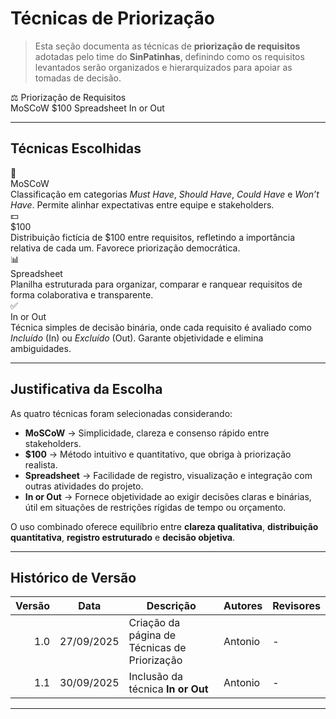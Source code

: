 # Técnicas de Priorização

> Esta seção documenta as técnicas de **priorização de requisitos** adotadas pelo time do **SinPatinhas**, definindo como os requisitos levantados serão organizados e hierarquizados para apoiar as tomadas de decisão.

<div class="plan-hero">
  <div class="plan-hero__title">⚖️ Priorização de Requisitos</div>
  <div class="plan-hero__chips">
    <span class="chip">MoSCoW</span>
    <span class="chip">$100</span>
    <span class="chip">Spreadsheet</span>
    <span class="chip">In or Out</span>
  </div>
</div>

---

## Técnicas Escolhidas

<div class="plan-grid">

<a class="card">
  <div class="card__icon">📌</div>
  <div class="card__title">MoSCoW</div>
  <div class="card__desc">Classificação em categorias <em>Must Have</em>, <em>Should Have</em>, <em>Could Have</em> e <em>Won’t Have</em>. Permite alinhar expectativas entre equipe e stakeholders.</div>
</a>

<a class="card">
  <div class="card__icon">💵</div>
  <div class="card__title">$100</div>
  <div class="card__desc">Distribuição fictícia de $100 entre requisitos, refletindo a importância relativa de cada um. Favorece priorização democrática.</div>
</a>

<a class="card">
  <div class="card__icon">📊</div>
  <div class="card__title">Spreadsheet</div>
  <div class="card__desc">Planilha estruturada para organizar, comparar e ranquear requisitos de forma colaborativa e transparente.</div>
</a>

<a class="card">
  <div class="card__icon">✅</div>
  <div class="card__title">In or Out</div>
  <div class="card__desc">Técnica simples de decisão binária, onde cada requisito é avaliado como <em>Incluído</em> (In) ou <em>Excluído</em> (Out). Garante objetividade e elimina ambiguidades.</div>
</a>

</div>

---

## Justificativa da Escolha

As quatro técnicas foram selecionadas considerando:  
- **MoSCoW** → Simplicidade, clareza e consenso rápido entre stakeholders.  
- **$100** → Método intuitivo e quantitativo, que obriga à priorização realista.  
- **Spreadsheet** → Facilidade de registro, visualização e integração com outras atividades do projeto.  
- **In or Out** → Fornece objetividade ao exigir decisões claras e binárias, útil em situações de restrições rígidas de tempo ou orçamento.  

O uso combinado oferece equilíbrio entre **clareza qualitativa**, **distribuição quantitativa**, **registro estruturado** e **decisão objetiva**.

---

## Histórico de Versão

| Versão | Data       | Descrição                                         | Autores  | Revisores |
|-------:|------------|---------------------------------------------------|----------|-----------|
| 1.0    | 27/09/2025 | Criação da página de Técnicas de Priorização      | Antonio  | -         |
| 1.1    | 30/09/2025 | Inclusão da técnica **In or Out**                 | Antonio  | -         |

---

